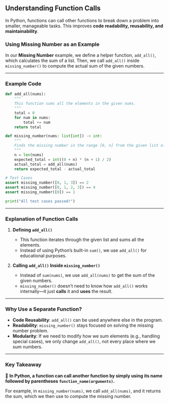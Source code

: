 ## Understanding Function Calls 
In Python, functions can call other functions to break down a problem into smaller, manageable tasks. This improves **code readability, reusability, and maintainability**.  

### Using Missing Number as an Example 

In our **Missing Number** example, we define a helper function, `add_all()`, which calculates the sum of a list. Then, we call `add_all()` inside `missing_number()` to compute the actual sum of the given numbers.  

---

### Example Code  

```python
def add_all(nums):
    """
    This function sums all the elements in the given nums.
    """
    total = 0
    for num in nums:
        total += num
    return total

def missing_number(nums: list[int]) -> int:
    """
    Finds the missing number in the range [0, n] from the given list of n distinct numbers.
    """
    n = len(nums)
    expected_total = int((0 + n) * (n + 1) / 2)
    actual_total = add_all(nums)
    return expected_total - actual_total

# Test Cases
assert missing_number([0, 1, 3]) == 2
assert missing_number([0, 1, 2, 3]) == 4
assert missing_number([0]) == 1

print("All test cases passed!")
```

---

### Explanation of Function Calls  

1. **Defining `add_all()`**  
   - This function iterates through the given list and sums all the elements.  
   - Instead of using Python’s built-in `sum()`, we use `add_all()` for educational purposes.  

2. **Calling `add_all()` Inside `missing_number()`**  
   - Instead of `sum(nums)`, we use `add_all(nums)` to get the sum of the given numbers.  
   - `missing_number()` doesn’t need to know how `add_all()` works internally—it just **calls** it and **uses** the result.  

---

### Why Use a Separate Function?  
- **Code Reusability**: `add_all()` can be used anywhere else in the program.  
- **Readability**: `missing_number()` stays focused on solving the missing number problem.  
- **Modularity**: If we need to modify how we sum elements (e.g., handling special cases), we only change `add_all()`, not every place where we sum numbers.  

---

### Key Takeaway  
📌 **In Python, a function can call another function by simply using its name followed by parentheses `function_name(arguments)`.**  

For example, in `missing_number(nums)`, we call `add_all(nums)`, and it returns the sum, which we then use to compute the missing number.
